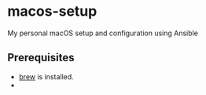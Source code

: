 # macos-setup
My personal macOS setup and configuration using Ansible

## Prerequisites
- [brew](https://brew.sh) is installed.
- 